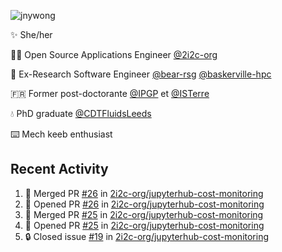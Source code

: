 ![jnywong](https://readme-typing-svg.demolab.com/?font=Intel+One+Mono&size=36&duration=3000&pause=1000&color=6bc46d&vCenter=true&width=170&lines=jnywong)

✨ She/her

👩‍💻 Open Source Applications Engineer [@2i2c-org](https://2i2c.org/)

🐻 Ex-Research Software Engineer [@bear-rsg](https://github.com/bear-rsg) [@baskerville-hpc](https://github.com/baskerville-hpc) 

🇫🇷 Former post-doctorante [@IPGP](https://github.com/IPGP) et [@ISTerre](https://www.isterre.fr/) 

💧 PhD graduate [@CDTFluidsLeeds](https://fluid-dynamics.leeds.ac.uk/) 

⌨️ Mech keeb enthusiast 

## Recent Activity 

<!--START_SECTION:activity-->
1. 🎉 Merged PR [#26](https://github.com/2i2c-org/jupyterhub-cost-monitoring/pull/26) in [2i2c-org/jupyterhub-cost-monitoring](https://github.com/2i2c-org/jupyterhub-cost-monitoring)
2. 💪 Opened PR [#26](https://github.com/2i2c-org/jupyterhub-cost-monitoring/pull/26) in [2i2c-org/jupyterhub-cost-monitoring](https://github.com/2i2c-org/jupyterhub-cost-monitoring)
3. 🎉 Merged PR [#25](https://github.com/2i2c-org/jupyterhub-cost-monitoring/pull/25) in [2i2c-org/jupyterhub-cost-monitoring](https://github.com/2i2c-org/jupyterhub-cost-monitoring)
4. 💪 Opened PR [#25](https://github.com/2i2c-org/jupyterhub-cost-monitoring/pull/25) in [2i2c-org/jupyterhub-cost-monitoring](https://github.com/2i2c-org/jupyterhub-cost-monitoring)
5. 🔒 Closed issue [#19](https://github.com/2i2c-org/jupyterhub-cost-monitoring/issues/19) in [2i2c-org/jupyterhub-cost-monitoring](https://github.com/2i2c-org/jupyterhub-cost-monitoring)
<!--END_SECTION:activity-->
